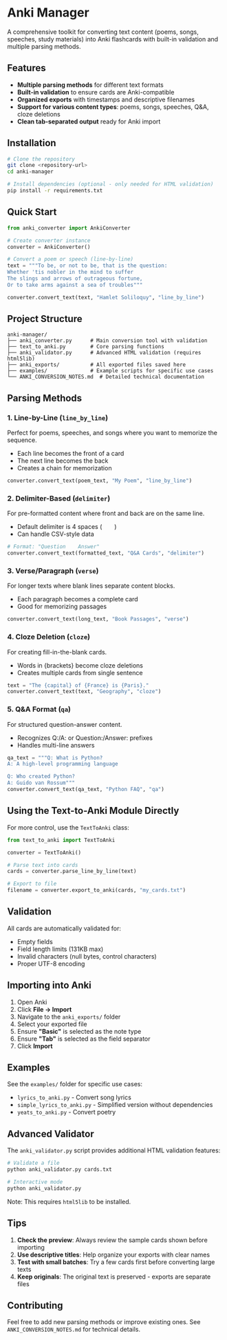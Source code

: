 # Anki Manager

A comprehensive toolkit for converting text content (poems, songs, speeches, study materials) into Anki flashcards with built-in validation and multiple parsing methods.

## Features

- **Multiple parsing methods** for different text formats
- **Built-in validation** to ensure cards are Anki-compatible
- **Organized exports** with timestamps and descriptive filenames
- **Support for various content types**: poems, songs, speeches, Q&A, cloze deletions
- **Clean tab-separated output** ready for Anki import

## Installation

```bash
# Clone the repository
git clone <repository-url>
cd anki-manager

# Install dependencies (optional - only needed for HTML validation)
pip install -r requirements.txt
```

## Quick Start

```python
from anki_converter import AnkiConverter

# Create converter instance
converter = AnkiConverter()

# Convert a poem or speech (line-by-line)
text = """To be, or not to be, that is the question:
Whether 'tis nobler in the mind to suffer
The slings and arrows of outrageous fortune,
Or to take arms against a sea of troubles"""

converter.convert_text(text, "Hamlet Soliloquy", "line_by_line")
```

## Project Structure

```
anki-manager/
├── anki_converter.py      # Main conversion tool with validation
├── text_to_anki.py        # Core parsing functions
├── anki_validator.py      # Advanced HTML validation (requires html5lib)
├── anki_exports/          # All exported files saved here
├── examples/              # Example scripts for specific use cases
└── ANKI_CONVERSION_NOTES.md  # Detailed technical documentation
```

## Parsing Methods

### 1. Line-by-Line (`line_by_line`)
Perfect for poems, speeches, and songs where you want to memorize the sequence.
- Each line becomes the front of a card
- The next line becomes the back
- Creates a chain for memorization

```python
converter.convert_text(poem_text, "My Poem", "line_by_line")
```

### 2. Delimiter-Based (`delimiter`)
For pre-formatted content where front and back are on the same line.
- Default delimiter is 4 spaces (`    `)
- Can handle CSV-style data

```python
# Format: "Question    Answer"
converter.convert_text(formatted_text, "Q&A Cards", "delimiter")
```

### 3. Verse/Paragraph (`verse`)
For longer texts where blank lines separate content blocks.
- Each paragraph becomes a complete card
- Good for memorizing passages

```python
converter.convert_text(long_text, "Book Passages", "verse")
```

### 4. Cloze Deletion (`cloze`)
For creating fill-in-the-blank cards.
- Words in {brackets} become cloze deletions
- Creates multiple cards from single sentence

```python
text = "The {capital} of {France} is {Paris}."
converter.convert_text(text, "Geography", "cloze")
```

### 5. Q&A Format (`qa`)
For structured question-answer content.
- Recognizes Q:/A: or Question:/Answer: prefixes
- Handles multi-line answers

```python
qa_text = """Q: What is Python?
A: A high-level programming language

Q: Who created Python?
A: Guido van Rossum"""
converter.convert_text(qa_text, "Python FAQ", "qa")
```

## Using the Text-to-Anki Module Directly

For more control, use the `TextToAnki` class:

```python
from text_to_anki import TextToAnki

converter = TextToAnki()

# Parse text into cards
cards = converter.parse_line_by_line(text)

# Export to file
filename = converter.export_to_anki(cards, "my_cards.txt")
```

## Validation

All cards are automatically validated for:
- Empty fields
- Field length limits (131KB max)
- Invalid characters (null bytes, control characters)
- Proper UTF-8 encoding

## Importing into Anki

1. Open Anki
2. Click **File → Import**
3. Navigate to the `anki_exports/` folder
4. Select your exported file
5. Ensure **"Basic"** is selected as the note type
6. Ensure **"Tab"** is selected as the field separator
7. Click **Import**

## Examples

See the `examples/` folder for specific use cases:
- `lyrics_to_anki.py` - Convert song lyrics
- `simple_lyrics_to_anki.py` - Simplified version without dependencies
- `yeats_to_anki.py` - Convert poetry

## Advanced Validator

The `anki_validator.py` script provides additional HTML validation features:

```bash
# Validate a file
python anki_validator.py cards.txt

# Interactive mode
python anki_validator.py
```

Note: This requires `html5lib` to be installed.

## Tips

1. **Check the preview**: Always review the sample cards shown before importing
2. **Use descriptive titles**: Help organize your exports with clear names
3. **Test with small batches**: Try a few cards first before converting large texts
4. **Keep originals**: The original text is preserved - exports are separate files

## Contributing

Feel free to add new parsing methods or improve existing ones. See `ANKI_CONVERSION_NOTES.md` for technical details.